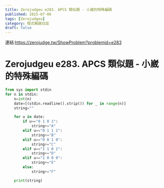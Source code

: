 ```yaml
---
title: Zerojudgeu e283. APCS 類似題 - 小崴的特殊編碼
published: 2025-07-06
tags: [Zerojudgeu]
category: 程式解題日誌
draft: false
---
```


連結:https://zerojudge.tw/ShowProblem?problemid=e283
#  Zerojudgeu e283. APCS 類似題 - 小崴的特殊編碼
```python
from sys import stdin
for n in stdin:
    n=int(n)
    date=[(stdin.readline().strip()) for _ in range(n)]
    string=""

    for u in date:
        if u=="0 1 0 1":
            string+="A"
        elif u=="0 1 1 1":
            string+="B"
        elif u=="0 0 1 0":
            string+="C"
        elif u=="1 1 0 1":
            string+="D"
        elif u=="1 0 0 0":
            string+="E"
        else:
            string+="F"

    print(string)

```

